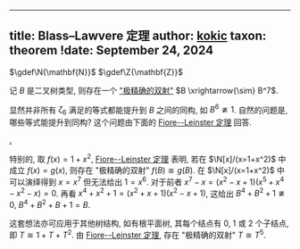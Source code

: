 
---
title: Blass–Lawvere 定理
author: [kokic](/kokic.md)
taxon: theorem
!date: September 24, 2024
---

$\gdef\N{\mathbf{N}}$
$\gdef\Z{\mathbf{Z}}$

记 $B$ 是二叉树类型, 则存在一个 ["极精确的双射"](/bib/blass1995seven.md) $B \xrightarrow{\sim} B^7$. 

显然并非所有 $\zeta_6$ 满足的等式都能提升到 $B$ 之间的同构, 如 $B^6 \ncong 1$. 自然的问题是, 哪些等式能提升到同构? 这个问题由下面的 [Fiore--Leinster 定理](/data-structure/fiore-leinster.md) 回答. 

[.](/data-structure/fiore-leinster.md#:embed)

特别的, 取 $f(x)=1+x^2$, [Fiore--Leinster 定理](/data-structure/fiore-leinster) 表明, 若在 $\N[x]/(x=1+x^2)$ 中成立  $f(x) = g(x)$, 则存在 "极精确的双射" $f(B) \cong g(B)$. 在 $\N[x]/(x=1+x^2)$ 中可以演绎得到 $x=x^7$ 但无法给出 $1=x^6$. 对于前者 $x^7-x = (x^2-x+1)(x^5+x^4-x^2-x) = 0$. 再看 $x^4 + x^2 + 1 = (x^2 + x + 1)(x^2 - x + 1)$, 这给出 $B^4+B^2+1 \ncong 0$, $B^4+B^2+B+1=B$. 

这套想法亦可应用于其他树结构, 如有根平面树, 其每个结点有 $0$, $1$ 或 $2$ 个子结点, 即 $T \cong 1+T+T^2$. 由 [Fiore--Leinster 定理](/data-structure/fiore-leinster.md), 存在 "极精确的双射" $T \cong T^5$.
